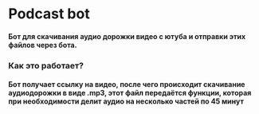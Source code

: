 # Podcast bot

#### Бот для скачивания аудио дорожки видео с ютуба и отправки этих файлов через бота.

### Как это работает?

#### Бот получает ссылку на видео, после чего происходит скачивание аудиодорожки в виде .mp3, этот файл передаётся функции, которая при необходимости делит аудио на несколько частей по 45 минут